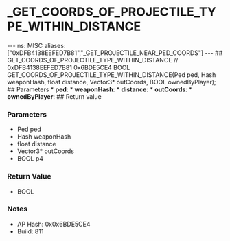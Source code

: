 # _GET_COORDS_OF_PROJECTILE_TYPE_WITHIN_DISTANCE

--- ns: MISC aliases: ["0xDFB4138EEFED7B81","_GET_PROJECTILE_NEAR_PED_COORDS"] --- ## GET_COORDS_OF_PROJECTILE_TYPE_WITHIN_DISTANCE  // 0xDFB4138EEFED7B81 0x6BDE5CE4 BOOL GET_COORDS_OF_PROJECTILE_TYPE_WITHIN_DISTANCE(Ped ped, Hash weaponHash, float distance, Vector3* outCoords, BOOL ownedByPlayer);  ## Parameters * **ped**: * **weaponHash**: * **distance**: * **outCoords**: * **ownedByPlayer**:  ## Return value

### Parameters
* Ped ped
* Hash weaponHash
* float distance
* Vector3* outCoords
* BOOL p4

### Return Value
* BOOL

### Notes
* AP Hash: 0x0x6BDE5CE4
* Build: 811

